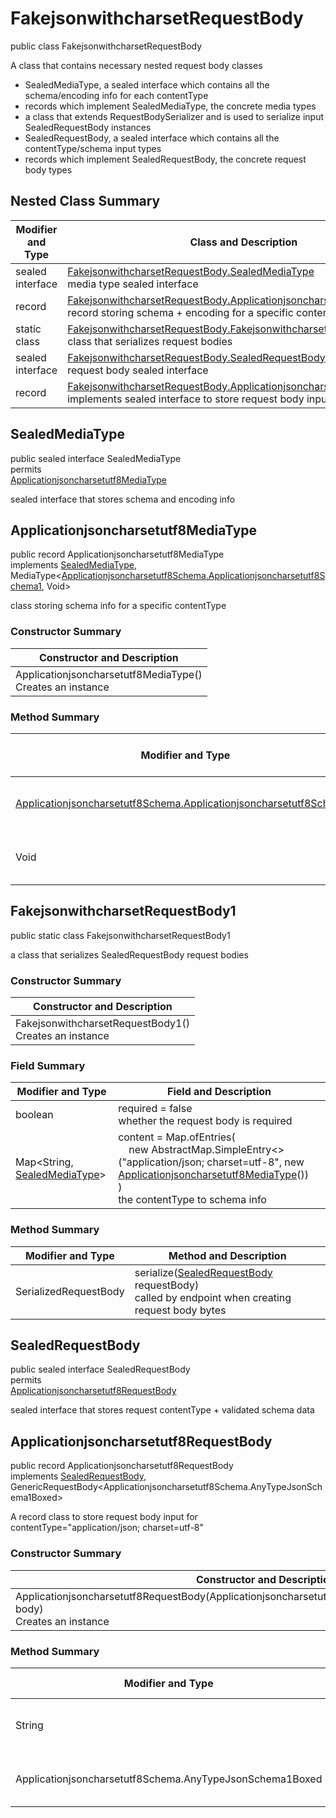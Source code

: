 # FakejsonwithcharsetRequestBody

public class FakejsonwithcharsetRequestBody

A class that contains necessary nested request body classes
- SealedMediaType, a sealed interface which contains all the schema/encoding info for each contentType
- records which implement SealedMediaType, the concrete media types
- a class that extends RequestBodySerializer and is used to serialize input SealedRequestBody instances
- SealedRequestBody, a sealed interface which contains all the contentType/schema input types
- records which implement SealedRequestBody, the concrete request body types

## Nested Class Summary
| Modifier and Type | Class and Description |
| ----------------- | --------------------- |
| sealed interface | [FakejsonwithcharsetRequestBody.SealedMediaType](#sealedmediatype)<br>media type sealed interface |
| record | [FakejsonwithcharsetRequestBody.Applicationjsoncharsetutf8MediaType](#applicationjsoncharsetutf8mediatype)<br>record storing schema + encoding for a specific contentType |
| static class | [FakejsonwithcharsetRequestBody.FakejsonwithcharsetRequestBody1](#fakejsonwithcharsetrequestbody1)<br>class that serializes request bodies |
| sealed interface | [FakejsonwithcharsetRequestBody.SealedRequestBody](#sealedrequestbody)<br>request body sealed interface |
| record | [FakejsonwithcharsetRequestBody.Applicationjsoncharsetutf8RequestBody](#applicationjsoncharsetutf8requestbody)<br>implements sealed interface to store request body input |

## SealedMediaType
public sealed interface SealedMediaType<br>
permits<br>
[Applicationjsoncharsetutf8MediaType](#applicationjsoncharsetutf8mediatype)

sealed interface that stores schema and encoding info


## Applicationjsoncharsetutf8MediaType
public record Applicationjsoncharsetutf8MediaType<br>
implements [SealedMediaType](#sealedmediatype), MediaType<[Applicationjsoncharsetutf8Schema.Applicationjsoncharsetutf8Schema1](../../../paths/fakejsonwithcharset/post/requestbody/content/applicationjsoncharsetutf8/Applicationjsoncharsetutf8Schema.md#applicationjsoncharsetutf8schema1), Void>

class storing schema info for a specific contentType

### Constructor Summary
| Constructor and Description |
| --------------------------- |
| Applicationjsoncharsetutf8MediaType()<br>Creates an instance |

### Method Summary
| Modifier and Type | Method and Description |
| ----------------- | ---------------------- |
| [Applicationjsoncharsetutf8Schema.Applicationjsoncharsetutf8Schema1](../../../paths/fakejsonwithcharset/post/requestbody/content/applicationjsoncharsetutf8/Applicationjsoncharsetutf8Schema.md#applicationjsoncharsetutf8schema1) | schema()<br>the schema for this MediaType |
| Void | encoding()<br>the encoding info |

## FakejsonwithcharsetRequestBody1
public static class FakejsonwithcharsetRequestBody1<br>

a class that serializes SealedRequestBody request bodies

### Constructor Summary
| Constructor and Description |
| --------------------------- |
| FakejsonwithcharsetRequestBody1()<br>Creates an instance |

### Field Summary
| Modifier and Type | Field and Description |
| ----------------- | --------------------- |
| boolean | required = false<br>whether the request body is required |
| Map<String, [SealedMediaType](#sealedmediatype)> | content =  Map.ofEntries(<br>&nbsp;&nbsp;&nbsp;&nbsp;new AbstractMap.SimpleEntry<>("application/json; charset=utf-8", new [Applicationjsoncharsetutf8MediaType](#applicationjsoncharsetutf8mediatype)())<br>)<br>the contentType to schema info |

### Method Summary
| Modifier and Type | Method and Description |
| ----------------- | ---------------------- |
| SerializedRequestBody | serialize([SealedRequestBody](#sealedrequestbody) requestBody)<br>called by endpoint when creating request body bytes |

## SealedRequestBody
public sealed interface SealedRequestBody<br>
permits<br>
[Applicationjsoncharsetutf8RequestBody](#applicationjsoncharsetutf8requestbody)

sealed interface that stores request contentType + validated schema data

## Applicationjsoncharsetutf8RequestBody
public record Applicationjsoncharsetutf8RequestBody<br>
implements [SealedRequestBody](#sealedrequestbody),<br>
GenericRequestBody<Applicationjsoncharsetutf8Schema.AnyTypeJsonSchema1Boxed><br>

A record class to store request body input for contentType="application/json; charset=utf-8"

### Constructor Summary
| Constructor and Description |
| --------------------------- |
| Applicationjsoncharsetutf8RequestBody(Applicationjsoncharsetutf8Schema.AnyTypeJsonSchema1Boxed body)<br>Creates an instance |

### Method Summary
| Modifier and Type | Method and Description |
| ----------------- | ---------------------- |
| String | contentType()<br>always returns "application/json; charset=utf-8" |
| Applicationjsoncharsetutf8Schema.AnyTypeJsonSchema1Boxed | body()<br>returns the body passed in in the constructor |

